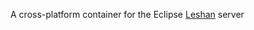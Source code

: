 A cross-platform container for the Eclipse [Leshan](https://hudson.eclipse.org/leshan/job/leshan/) server